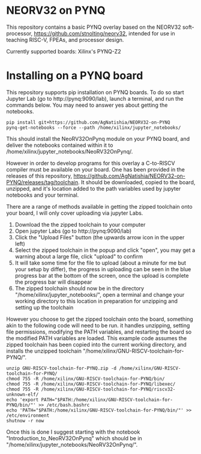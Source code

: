 # NEORV32 on PYNQ

This repository contains a basic PYNQ overlay based on the NEORV32 soft-processor, https://github.com/stnolting/neorv32, intended for use in teaching  RISC-V, FPEAs, and processor design.

Currently supported boards: Xilinx's PYNQ-Z2

# Installing on a PYNQ board

This repository supports pip installation on PYNQ boards. To do so start Jupyter Lab (go to http://pynq:9090/lab), launch a terminal, and run the commands below. You may need to answer yes about getting the notebooks.

```
pip install git+https://github.com/AgNatishia/NEORV32-on-PYNQ
pynq-get-notebooks --force --path /home/xilinx/jupyter_notebooks/
```

This should install the NeoRV32OnPynq module on your PYNQ board, and deliver the notebooks contained within it to /home/xilinx/jupyter_notebooks/NeoRV32OnPynq/.

However in order to develop programs for this overlay a C-to-RISCV compiler must be available on your board.
One has been provided in the releases of this repository, https://github.com/AgNatishia/NEORV32-on-PYNQ/releases/tag/toolchain.
It should be downloaded, copied to the board, unzipped, and it's location added to the path variables used by jupyter notebooks and your terminal.

There are a range of methods available in getting the zipped toolchain onto your board, I will only cover uploading via jupyter Labs.
<ol>
<li>Download the the zipped toolchain to your computer</li>
<li>Open jupyter Labs (go to http://pynq:9090/lab)</li>
<li>Click the "Upload Files" button (the upwards arrow icon in the upper left)</li>
<li>Select the zipped toolchain in the popup and click "open", you may get a warning about a large file, click "upload" to confirm</li>
<li>It will take some time for the file to upload (about a minute for me but your setup by differ), the progress in uploading can be seen in the blue progress bar at the bottom of the screen, once the upload is complete the progress bar will disappear</li>
<li>The zipped toolchain should now be in the directory "/home/xilinx/jupyter_notebooks/", open a terminal and change your working directory to this location in preparation for unzipping and setting up the toolchain</li>
</ol>

However you choose to get the zipped toolchain onto the board, something akin to the following code will need to be run.
it handles unzipping, setting file permissions, modifying the PATH variables, and restarting the board so the modified PATH variables are loaded.
This example code assumes the zipped toolchain has been copied into the current working  directory, and installs the unzipped toolchain "/home/xilinx/GNU-RISCV-toolchain-for-PYNQ/".

```
unzip GNU-RISCV-toolchain-for-PYNQ.zip -d /home/xilinx/GNU-RISCV-toolchain-for-PYNQ/
chmod 755 -R /home/xilinx/GNU-RISCV-toolchain-for-PYNQ/bin/
chmod 755 -R /home/xilinx/GNU-RISCV-toolchain-for-PYNQ/libexec/
chmod 755 -R /home/xilinx/GNU-RISCV-toolchain-for-PYNQ/riscv32-unknown-elf/
echo 'export PATH="$PATH:/home/xilinx/GNU-RISCV-toolchain-for-PYNQ/bin/"' >> /etc/bash.bashrc
echo 'PATH="$PATH:/home/xilinx/GNU-RISCV-toolchain-for-PYNQ/bin/"' >> /etc/environment
shutnow -r now
```

Once this is done I suggest starting with the notebook "Introduction_to_NeoRV32OnPynq" which should be in "/home/xilinx/jupyter_notebooks/NeoRV32OnPynq/".
